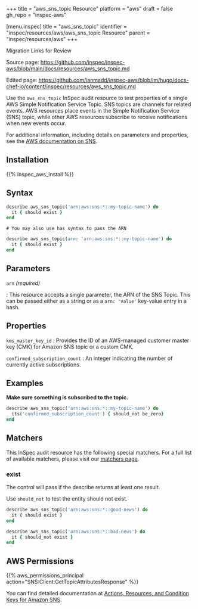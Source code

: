 +++
title = "aws_sns_topic Resource"
platform = "aws"
draft = false
gh_repo = "inspec-aws"

[menu.inspec]
title = "aws_sns_topic"
identifier = "inspec/resources/aws/aws_sns_topic Resource"
parent = "inspec/resources/aws"
+++

<div class="admonition-note">
<p class="admonition-note-title">Migration Links for Review</p>
<div class="admonition-note-text">
<p>Source page: <a href="https://github.com/inspec/inspec-aws/blob/main/docs/resources/aws_sns_topic.md">https://github.com/inspec/inspec-aws/blob/main/docs/resources/aws_sns_topic.md</a></p>
<p>Edited page: <a href="https://github.com/ianmadd/inspec-aws/blob/im/hugo/docs-chef-io/content/inspec/resources/aws_sns_topic.md">https://github.com/ianmadd/inspec-aws/blob/im/hugo/docs-chef-io/content/inspec/resources/aws_sns_topic.md</a></p>
</div>
</div>


Use the `aws_sns_topic` InSpec audit resource to test properties of a single AWS Simple Notification Service Topic.  SNS topics are channels for related events. AWS resources place events in the Simple Notification Service (SNS) topic, while other AWS resources subscribe to receive notifications when new events occur.

For additional information, including details on parameters and properties, see the [AWS documentation on SNS](https://docs.aws.amazon.com/sns/latest/dg/sns-getting-started.html).

## Installation

{{% inspec_aws_install %}}

## Syntax

```ruby
describe aws_sns_topic('arn:aws:sns:*::my-topic-name') do
  it { should exist }
end
```

    # You may also use has syntax to pass the ARN
```ruby
describe aws_sns_topic(arn: 'arn:aws:sns:*::my-topic-name') do
  it { should exist }
end
```

## Parameters

`arn` _(required)_

: This resource accepts a single parameter, the ARN of the SNS Topic. 
  This can be passed either as a string or as a `arn: 'value'` key-value entry in a hash.

## Properties

`kms_master_key_id`
: Provides the ID of an AWS-managed customer master key (CMK) for Amazon SNS topic or a custom CMK.

`confirmed_subscription_count`
: An integer indicating the number of currently active subscriptions.

## Examples

**Make sure something is subscribed to the topic.**

```ruby
describe aws_sns_topic('arn:aws:sns:*::my-topic-name') do
  its('confirmed_subscription_count') { should_not be_zero}
end
```

## Matchers

This InSpec audit resource has the following special matchers. For a full list of available matchers, please visit our [matchers page](https://www.inspec.io/docs/reference/matchers/).

### exist

The control will pass if the describe returns at least one result.

Use `should_not` to test the entity should not exist.

```ruby
describe aws_sns_topic('arn:aws:sns:*::good-news') do
  it { should exist }
end
```

```ruby
describe aws_sns_topic('arn:aws:sns:*::bad-news') do
  it { should_not exist }
end
```

## AWS Permissions

{{% aws_permissions_principal action="SNS:Client:GetTopicAttributesResponse" %}}

You can find detailed documentation at [Actions, Resources, and Condition Keys for Amazon SNS](https://docs.aws.amazon.com/IAM/latest/UserGuide/list_amazonsns.html).

